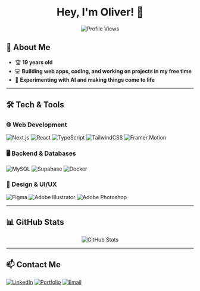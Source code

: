 <h1 align="center">Hey, I'm Oliver! 👋</h1>

<p align="center">
  <img src="https://komarev.com/ghpvc/?username=Oliver&label=Profile%20Views&color=blue&style=flat" alt="Profile Views" />
</p>

## 🚀 About Me  
- 🏆 **19 years old**  
- 💻 **Building web apps, coding, and working on projects in my free time**  
- 🤖 **Experimenting with AI and making things come to life**  

---

## 🛠️ Tech & Tools  
### 🌐 Web Development  
![Next.js](https://img.shields.io/badge/Next.js-000000?style=for-the-badge&logo=next.js&logoColor=white)
![React](https://img.shields.io/badge/React-20232A?style=for-the-badge&logo=react&logoColor=61DAFB)
![TypeScript](https://img.shields.io/badge/TypeScript-3178C6?style=for-the-badge&logo=typescript&logoColor=white)
![TailwindCSS](https://img.shields.io/badge/Tailwind_CSS-38B2AC?style=for-the-badge&logo=tailwind-css&logoColor=white)
![Framer Motion](https://img.shields.io/badge/Framer_Motion-0055FF?style=for-the-badge&logo=framer&logoColor=white)

### 🖥️ Backend & Databases  
![MySQL](https://img.shields.io/badge/MySQL-4479A1?style=for-the-badge&logo=mysql&logoColor=white)
![Supabase](https://img.shields.io/badge/Supabase-3ECF8E?style=for-the-badge&logo=supabase&logoColor=white)
![Docker](https://img.shields.io/badge/Docker-2496ED?style=for-the-badge&logo=docker&logoColor=white)

### 🎨 Design & UI/UX  
![Figma](https://img.shields.io/badge/Figma-F24E1E?style=for-the-badge&logo=figma&logoColor=white)
![Adobe Illustrator](https://img.shields.io/badge/Adobe%20Illustrator-FF9A00?style=for-the-badge&logo=adobe-illustrator&logoColor=white)
![Adobe Photoshop](https://img.shields.io/badge/Adobe%20Photoshop-31A8FF?style=for-the-badge&logo=adobe-photoshop&logoColor=white)

---

## 📊 GitHub Stats  
<p align="center">
  <img src="https://github-readme-stats.vercel.app/api?username=Oliversoder06&show_icons=true&theme=radical" alt="GitHub Stats" />
</p>

---

## 📫 Contact Me  
[![LinkedIn](https://img.shields.io/badge/LinkedIn-0077B5?style=for-the-badge&logo=linkedin&logoColor=white)]([https://www.linkedin.com/in/yourlinkedin](https://www.linkedin.com/in/oliver-s%C3%B6derlund-granzer/))  
[![Portfolio](https://img.shields.io/badge/Portfolio-000000?style=for-the-badge&logo=vercel&logoColor=white)]([https://yourportfolio.com](https://oliver.swedishservers.com/))  
[![Email](https://img.shields.io/badge/Email-D14836?style=for-the-badge&logo=gmail&logoColor=white)](mailto:lexrudolf06@gmail.com)  
